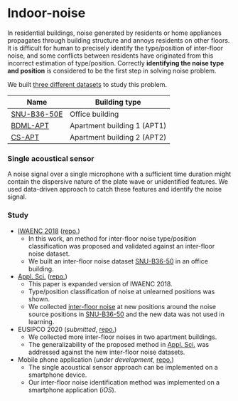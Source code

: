# Indoor-noise

In residential buildings, noise generated by residents or home appliances propagates through building structure and annoys residents on other floors. It is difficult for human to precisely identify the type/position of inter-floor noise, and some conflicts between residents have originated from this incorrect estimation of type/position. Correctly **identifying the noise type and position** is considered to be the first step in solving noise problem.

We built [three different datasets](https://github.com/yodacatmeow/indoor-noise/tree/master/indoor-noise-set) to study this problem.

| Name                                                         | Building type               |
| ------------------------------------------------------------ | --------------------------- |
| [SNU-B36-50E](https://github.com/yodacatmeow/indoor-noise/tree/master/indoor-noise-set/SNU-B36-50E) | Office building             |
| [BDML-APT]( https://github.com/yodacatmeow/indoor-noise/tree/master/indoor-noise-set/BDML-APT) | Apartment building 1 (APT1) |
| [CS-APT](https://github.com/yodacatmeow/indoor-noise/tree/master/indoor-noise-set/CS-APT) | Apartment building 2 (APT2) |



### Single acoustical sensor

A noise signal over a single microphone with a sufficient time duration might contain the dispersive nature of the plate wave or unidentified features. We used data-driven approach to catch these features and identify the noise signal. 



### Study

- [IWAENC 2018](https://ieeexplore.ieee.org/abstract/document/8521392) ([repo.](https://github.com/yodacatmeow/VGG16-SNU-B36-50))
  - In this work, an method for inter-floor noise type/position classification was proposed and validated against an inter-floor noise dataset.
  - We built an inter-floor noise dataset [SNU-B36-50](https://github.com/yodacatmeow/SNU-B36-50) in an office building.
- [Appl. Sci.](https://www.mdpi.com/2076-3417/9/18/3735) ([repo.](https://github.com/yodacatmeow/indoor-noise/tree/master/inter-floor-noise-classification/appl-sci))
  - This paper is expanded version of IWAENC 2018.
  - Type/position classification of noise at unlearned positions was shown.
  - We collected [inter-floor noise](https://github.com/yodacatmeow/indoor-noise/tree/master/indoor-noise-set/SNU-B36-50E) at new positions around the noise source positions in [SNU-B36-50](https://github.com/yodacatmeow/SNU-B36-50)  and the new data was not used in learning.
- EUSIPCO 2020 (*submitted*, [repo.](https://github.com/yodacatmeow/indoor-noise/tree/master/inter-floor-noise-classification/eusipco2020))
  - We collected more inter-floor noises in two apartment buildings.
  - The generalizability of the proposed method in [Appl. Sci.](https://www.mdpi.com/2076-3417/9/18/3735) was addressed against the new inter-floor noise datasets.
- Mobile phone application (*under development*, [repo.](https://github.com/yodacatmeow/indoor-noise/tree/master/indoor-noise-ios))
  - The single acoustical sensor approach can be implemented on a smartphone device.
  - Our inter-floor noise identification method was implemented on a smartphone application (*iOS*).

